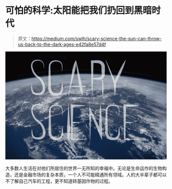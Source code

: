 # 可怕的科学:太阳能把我们扔回到黑暗时代

> 原文：<https://medium.com/swlh/scary-science-the-sun-can-throw-us-back-to-the-dark-ages-e42fa8e57d4f>

![](img/0da2d5db6a64852e9cbd73e5352f9d1a.png)

大多数人生活在对他们所居住的世界一无所知的幸福中。无论是生命运作的生物构造，还是金融市场的复杂本质，一个人不可能精通所有领域。人的大半辈子都可以不了解自己汽车的工程，更不知道转基因作物的过程。